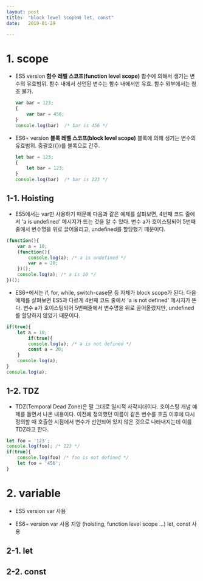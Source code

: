 ```yaml
---
layout: post
title:  "block level scope와 let, const"
date:   2019-01-29

---
```


# **1. scope**

- ES5 version
  **함수 레벨 스코프(function level scope)**
  함수에 의해서 생기는 변수의 유효범위. 함수 내에서 선언된 변수는 함수 내에서만 유효. 함수 외부에서는 참조 불가.
  ```javascript
  var bar = 123;
  {
      var bar = 456;
  }
  console.log(bar)  /* bar is 456 */
  ```

- ES6+ version
  **블록 레벨 스코프(block level scope)**
  블록에 의해 생기는 변수의 유효범위. 중괄호({})를 블록으로 간주.
  ```javascript
  let bar = 123;
  {
      let bar = 123; 
  }
  console.log(bar)  /* bar is 123 */
  ```



## 1-1. Hoisting
- ES5에서는 var만 사용하기 때문에 다음과 같은 예제를 살펴보면, 4번째 코드 줄에서 'a is undefined' 메시지가 뜨는 것을 알 수 있다.
변수 a가 호이스팅되어 5번째줄에서 변수명을 위로 끌어올리고, undefined를 할당했기 때문이다.
```javascript
(function(){
  	var a = 10;
  	(function(){
		console.log(a); /* a is undefined */
		var a = 20;
  	})();
  	console.log(a); /* a is 10 */
})();
```

- ES6+에서는 if, for, while, switch-case문 등 자체가 block scope가 된다.
다음 예제를 살펴보면 ES5과 다르게 4번째 코드 줄에서 'a is not defined' 메시지가 뜬다.
변수 a가 호이스팅되어 5번째줄에서 변수명을 위로 끌어올렸지만, undefined를 할당하지 않았기 때문이다.
```javascript
if(true){
    let a = 10;
    	if(true){
    	console.log(a); /* a is not defined */
    	const a = 20;
  	}
  	console.log(a);
}
console.log(a);
```

  

## 1-2. TDZ

- TDZ(Temporal Dead Zone)은 말 그대로 일시적 사각지대이다. 호이스팅 개념 예제를 들면서 나온 내용이다.
이전에 정의했던 이름이 같은 변수를 호출 이후에 다시 정의할 때 호출한 시점에서 변수가 선언되어 있지 않은 것으로 나타내지는데 이를 TDZ라고 한다.
```javascript
let foo = '123';
console.log(foo); /* 123 */
if(true){
    console.log(foo) /* foo is not defined */
    let foo = '456';
}
```



# **2. variable**

- ES5 version
var 사용

- ES6+ version
var 사용 지양 (hoisting, function level scope ...)
let, const 사용

  

## 2-1. let



## 2-2. const

